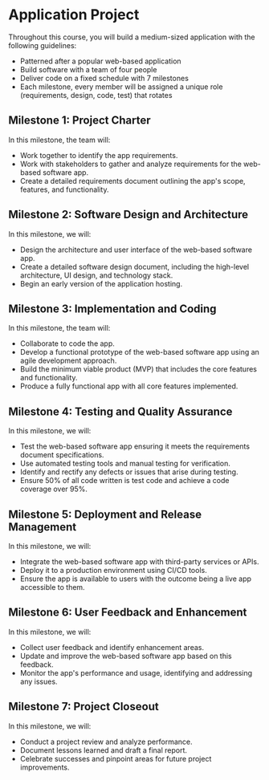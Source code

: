 # Application Project

Throughout this course, you will build a medium-sized application with the following guidelines:

- Patterned after a popular web-based application
- Build software with a team of four people
- Deliver code on a fixed schedule with 7 milestones
- Each milestone, every member will be assigned a unique role (requirements, design, code, test) that rotates

## Milestone 1: Project Charter

In this milestone, the team will:
- Work together to identify the app requirements.
- Work with stakeholders to gather and analyze requirements for the web-based software app.
- Create a detailed requirements document outlining the app's scope, features, and functionality.

## Milestone 2: Software Design and Architecture

In this milestone, we will:
- Design the architecture and user interface of the web-based software app.
- Create a detailed software design document, including the high-level architecture, UI design, and technology stack.
- Begin an early version of the application hosting.

## Milestone 3: Implementation and Coding

In this milestone, the team will:
- Collaborate to code the app.
- Develop a functional prototype of the web-based software app using an agile development approach.
- Build the minimum viable product (MVP) that includes the core features and functionality.
- Produce a fully functional app with all core features implemented.

## Milestone 4: Testing and Quality Assurance

In this milestone, we will:
- Test the web-based software app ensuring it meets the requirements document specifications.
- Use automated testing tools and manual testing for verification.
- Identify and rectify any defects or issues that arise during testing.
- Ensure 50% of all code written is test code and achieve a code coverage over 95%.

## Milestone 5: Deployment and Release Management

In this milestone, we will:
- Integrate the web-based software app with third-party services or APIs.
- Deploy it to a production environment using CI/CD tools.
- Ensure the app is available to users with the outcome being a live app accessible to them.

## Milestone 6: User Feedback and Enhancement

In this milestone, we will:
- Collect user feedback and identify enhancement areas.
- Update and improve the web-based software app based on this feedback.
- Monitor the app's performance and usage, identifying and addressing any issues.

## Milestone 7: Project Closeout

In this milestone, we will:
- Conduct a project review and analyze performance.
- Document lessons learned and draft a final report.
- Celebrate successes and pinpoint areas for future project improvements.
